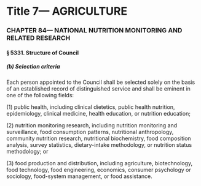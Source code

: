 
# Title 7— AGRICULTURE
### CHAPTER 84— NATIONAL NUTRITION MONITORING AND RELATED RESEARCH
#### § 5331. Structure of Council
##### (b) Selection criteria

Each person appointed to the Council shall be selected solely on the basis of an established record of distinguished service and shall be eminent in one of the following fields:

(1) public health, including clinical dietetics, public health nutrition, epidemiology, clinical medicine, health education, or nutrition education;

(2) nutrition monitoring research, including nutrition monitoring and surveillance, food consumption patterns, nutritional anthropology, community nutrition research, nutritional biochemistry, food composition analysis, survey statistics, dietary-intake methodology, or nutrition status methodology; or

(3) food production and distribution, including agriculture, biotechnology, food technology, food engineering, economics, consumer psychology or sociology, food-system management, or food assistance.
